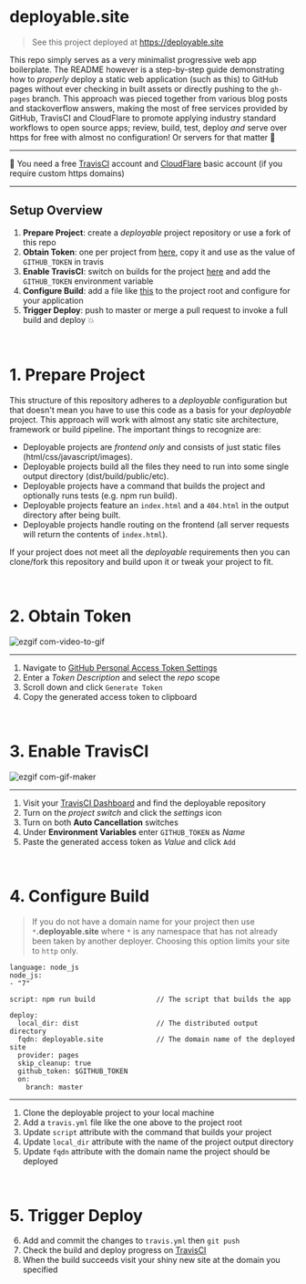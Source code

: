 # deployable.site
> See this project deployed at https://deployable.site

This repo simply serves as a very minimalist progressive web app boilerplate. The README however is a step-by-step guide demonstrating how to _properly_ deploy a static web application (such as this) to GitHub pages without ever checking in built assets or directly pushing to the `gh-pages` branch. This approach was pieced together from various blog posts and stackoverflow answers, making the most of free services provided by GitHub, TravisCI and CloudFlare to promote applying industry standard workflows to open source apps; review, build, test, deploy _and_ serve over https for free with almost no configuration! Or servers for that matter :fishing_pole_and_fish:

<hr/>

:angel: You need a free [TravisCI](https://travis-ci.org) account and [CloudFlare](https://travis-ci.org) basic account (if you require custom https domains)

<hr/>

## Setup Overview

1. **Prepare Project**: create a _deployable_ project repository or use a fork of this repo
2. **Obtain Token**: one per project from [here](https://github.com/settings/tokens/new), copy it and use as the value of `GITHUB_TOKEN` in travis
3. **Enable TravisCI**: switch on builds for the project [here](https://travis-ci.org/profile) and add the `GITHUB_TOKEN` environment variable
4. **Configure Build**: add a file like [this](https://github.com/lukejacksonn/deployable/blob/master/.travis.yml) to the project root and configure for your application
5. **Trigger Deploy**: push to master or merge a pull request to invoke a full build and deploy :boom:

<br/>

# 1. Prepare Project

This structure of this repository adheres to a _deployable_ configuration but that doesn't mean you have to use this code as a basis for your _deployable_ project. This approach will work with almost any static site architecture, framework or build pipeline. The important things to recognize are:

- Deployable projects are _frontend only_ and consists of just static files (html/css/javascript/images).
- Deployable projects build all the files they need to run into some single output directory (dist/build/public/etc).
- Deployable projects have a command that builds the project and optionally runs tests (e.g. npm run build).
- Deployable projects feature an `index.html` and a `404.html` in the output directory after being built.
- Deployable projects handle routing on the frontend (all server requests will return the contents of `index.html`).

If your project does not meet all the _deployable_ requirements then you can clone/fork this repository and build upon it or tweak your project to fit.

<br/>

# 2. Obtain Token

![ezgif com-video-to-gif](https://user-images.githubusercontent.com/1457604/27051779-4a568416-4faf-11e7-8163-91a2c06f8409.gif)

<hr/>

1. Navigate to [GitHub Personal Access Token Settings](https://github.com/settings/tokens/new)
2. Enter a _Token Description_ and select the _repo_ scope
3. Scroll down and click `Generate Token`
4. Copy the generated access token to clipboard

<br/>

# 3. Enable TravisCI

![ezgif com-gif-maker](https://user-images.githubusercontent.com/1457604/27051821-6b7a9a1a-4faf-11e7-8706-4906ffbddcfe.gif)

<hr/>

1. Visit your [TravisCI Dashboard](https://travis-ci.org/profile) and find the deployable repository
2. Turn on the _project switch_ and click the _settings_ icon
3. Turn on both **Auto Cancellation** switches
4. Under **Environment Variables** enter `GITHUB_TOKEN` as _Name_
5. Paste the generated access token as _Value_ and click `Add`

<br/>

# 4. Configure Build

> If you do not have a domain name for your project then use `*`**.deployable.site** where `*` is any namespace that has not already been taken by another deployer. Choosing this option limits your site to `http` only.

```
language: node_js
node_js:
- "7"

script: npm run build               // The script that builds the app

deploy:
  local_dir: dist                   // The distributed output directory                  
  fqdn: deployable.site             // The domain name of the deployed site
  provider: pages
  skip_cleanup: true
  github_token: $GITHUB_TOKEN
  on:
    branch: master
```

<hr/>

1. Clone the deployable project to your local machine
2. Add a `travis.yml` file like the one above to the project root
3. Update `script` attribute with the command that builds your project
4. Update `local_dir` attribute with the name of the project output directory
5. Update `fqdn` attribute with the domain name the project should be deployed


<br/>

# 5. Trigger Deploy

6. Add and commit the changes to `travis.yml` then `git push`
4. Check the build and deploy progress on [TravisCI](https://travis-ci.org/profile)
6. When the build succeeds visit your shiny new site at the domain you specified
